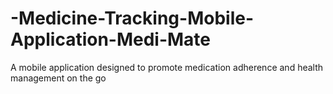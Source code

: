 # -Medicine-Tracking-Mobile-Application-Medi-Mate
A mobile application designed to promote medication adherence and health management on the go
